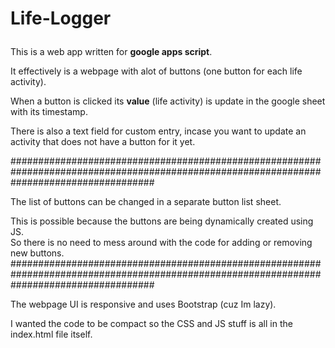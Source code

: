 # Life-Logger<p>

This is a web app written for <b>google apps script</b>.<p>
It effectively is a webpage with alot of buttons (one button for each life activity).<p>
<t>When a button is clicked its <b>value</b> (life activity) is update in the google sheet with its timestamp.<p>
<t>There is also a text field for custom entry, incase you want to update an activity that does not have a button for it yet.<p>
##########################################################################################################################################<p>
The list of buttons can be changed in a separate button list sheet.<p>
This is possible because the buttons are being dynamically created using JS.<br>
So there is no need to mess around with the code for adding or removing new buttons.
##########################################################################################################################################<p>
The webpage UI is responsive and uses Bootstrap (cuz Im lazy).<p>
I wanted the code to be compact so the CSS and JS stuff is all in the index.html file itself.
